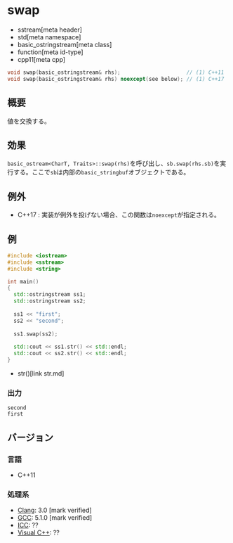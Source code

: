 # swap
* sstream[meta header]
* std[meta namespace]
* basic_ostringstream[meta class]
* function[meta id-type]
* cpp11[meta cpp]

```cpp
void swap(basic_ostringstream& rhs);                     // (1) C++11
void swap(basic_ostringstream& rhs) noexcept(see below); // (1) C++17
```

## 概要
値を交換する。

## 効果
`basic_ostream<CharT, Traits>::swap(rhs)`を呼び出し、`sb.swap(rhs.sb)`を実行する。ここで`sb`は内部の`basic_stringbuf`オブジェクトである。


## 例外
- C++17 : 実装が例外を投げない場合、この関数は`noexcept`が指定される。


## 例
```cpp example
#include <iostream>
#include <sstream>
#include <string>

int main()
{
  std::ostringstream ss1;
  std::ostringstream ss2;
  
  ss1 << "first";
  ss2 << "second";
  
  ss1.swap(ss2);
  
  std::cout << ss1.str() << std::endl;
  std::cout << ss2.str() << std::endl;
}
```
* str()[link str.md]

### 出力
```
second
first
```

## バージョン
### 言語
- C++11

### 処理系
- [Clang](/implementation.md#clang): 3.0 [mark verified]
- [GCC](/implementation.md#gcc): 5.1.0 [mark verified]
- [ICC](/implementation.md#icc): ??
- [Visual C++](/implementation.md#visual_cpp): ??
